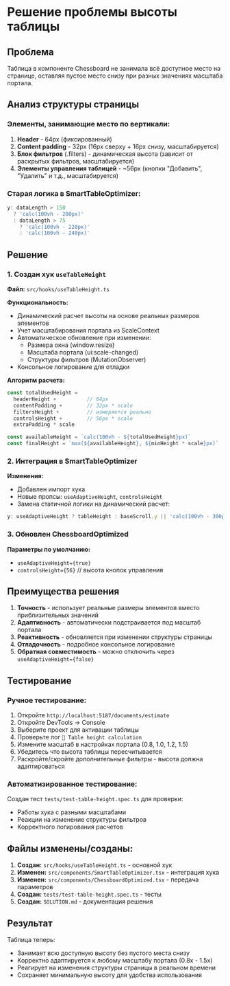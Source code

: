 # Решение проблемы высоты таблицы

## Проблема
Таблица в компоненте Chessboard не занимала всё доступное место на странице, оставляя пустое место снизу при разных значениях масштаба портала.

## Анализ структуры страницы

### Элементы, занимающие место по вертикали:
1. **Header** - 64px (фиксированный)
2. **Content padding** - 32px (16px сверху + 16px снизу, масштабируется)
3. **Блок фильтров** (.filters) - динамическая высота (зависит от раскрытых фильтров, масштабируется)
4. **Элементы управления таблицей** - ~56px (кнопки "Добавить", "Удалить" и т.д., масштабируется)

### Старая логика в SmartTableOptimizer:
```typescript
y: dataLength > 150
  ? 'calc(100vh - 200px)'
  : dataLength > 75
    ? 'calc(100vh - 220px)'
    : 'calc(100vh - 240px)'
```

## Решение

### 1. Создан хук `useTableHeight`

**Файл:** `src/hooks/useTableHeight.ts`

**Функциональность:**
- Динамический расчет высоты на основе реальных размеров элементов
- Учет масштабирования портала из ScaleContext
- Автоматическое обновление при изменении:
  - Размера окна (window.resize)
  - Масштаба портала (ui:scale-changed)
  - Структуры фильтров (MutationObserver)
- Консольное логирование для отладки

**Алгоритм расчета:**
```typescript
const totalUsedHeight =
  headerHeight +          // 64px
  contentPadding +        // 32px * scale
  filtersHeight +         // измеряется реально
  controlsHeight +        // 56px * scale
  extraPadding * scale

const availableHeight = `calc(100vh - ${totalUsedHeight}px)`
const finalHeight = `max(${availableHeight}, ${minHeight * scale}px)`
```

### 2. Интеграция в SmartTableOptimizer

**Изменения:**
- Добавлен импорт хука
- Новые пропсы: `useAdaptiveHeight`, `controlsHeight`
- Замена статичной логики на динамический расчет:
```typescript
y: useAdaptiveHeight ? tableHeight : baseScroll.y || 'calc(100vh - 300px)'
```

### 3. Обновлен ChessboardOptimized

**Параметры по умолчанию:**
- `useAdaptiveHeight={true}`
- `controlsHeight={56}` // высота кнопок управления

## Преимущества решения

1. **Точность** - использует реальные размеры элементов вместо приблизительных значений
2. **Адаптивность** - автоматически подстраивается под масштаб портала
3. **Реактивность** - обновляется при изменении структуры страницы
4. **Отладочность** - подробное консольное логирование
5. **Обратная совместимость** - можно отключить через `useAdaptiveHeight={false}`

## Тестирование

### Ручное тестирование:
1. Откройте `http://localhost:5187/documents/estimate`
2. Откройте DevTools → Console
3. Выберите проект для активации таблицы
4. Проверьте лог `🔧 Table height calculation`
5. Измените масштаб в настройках портала (0.8, 1.0, 1.2, 1.5)
6. Убедитесь что высота таблицы пересчитывается
7. Раскройте/скройте дополнительные фильтры - высота должна адаптироваться

### Автоматизированное тестирование:
Создан тест `tests/test-table-height.spec.ts` для проверки:
- Работы хука с разными масштабами
- Реакции на изменение структуры фильтров
- Корректного логирования расчетов

## Файлы изменены/созданы:

1. **Создан:** `src/hooks/useTableHeight.ts` - основной хук
2. **Изменен:** `src/components/SmartTableOptimizer.tsx` - интеграция хука
3. **Изменен:** `src/components/ChessboardOptimized.tsx` - передача параметров
4. **Создан:** `tests/test-table-height.spec.ts` - тесты
5. **Создан:** `SOLUTION.md` - документация решения

## Результат

Таблица теперь:
- Занимает всю доступную высоту без пустого места снизу
- Корректно адаптируется к любому масштабу портала (0.8x - 1.5x)
- Реагирует на изменения структуры страницы в реальном времени
- Сохраняет минимальную высоту для удобства использования